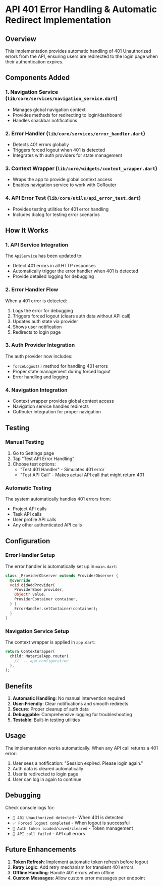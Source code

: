 # API 401 Error Handling & Automatic Redirect Implementation

## Overview
This implementation provides automatic handling of 401 Unauthorized errors from the API, ensuring users are redirected to the login page when their authentication expires.

## Components Added

### 1. Navigation Service (`lib/core/services/navigation_service.dart`)
- Manages global navigation context
- Provides methods for redirecting to login/dashboard
- Handles snackbar notifications

### 2. Error Handler (`lib/core/services/error_handler.dart`)
- Detects 401 errors globally
- Triggers forced logout when 401 is detected
- Integrates with auth providers for state management

### 3. Context Wrapper (`lib/core/widgets/context_wrapper.dart`)
- Wraps the app to provide global context access
- Enables navigation service to work with GoRouter

### 4. API Error Test (`lib/core/utils/api_error_test.dart`)
- Provides testing utilities for 401 error handling
- Includes dialog for testing error scenarios

## How It Works

### 1. API Service Integration
The `ApiService` has been updated to:
- Detect 401 errors in all HTTP responses
- Automatically trigger the error handler when 401 is detected
- Provide detailed logging for debugging

### 2. Error Handler Flow
When a 401 error is detected:
1. Logs the error for debugging
2. Triggers forced logout (clears auth data without API call)
3. Updates auth state via provider
4. Shows user notification
5. Redirects to login page

### 3. Auth Provider Integration
The auth provider now includes:
- `forceLogout()` method for handling 401 errors
- Proper state management during forced logout
- Error handling and logging

### 4. Navigation Integration
- Context wrapper provides global context access
- Navigation service handles redirects
- GoRouter integration for proper navigation

## Testing

### Manual Testing
1. Go to Settings page
2. Tap "Test API Error Handling"
3. Choose test options:
   - "Test 401 Handler" - Simulates 401 error
   - "Test API Call" - Makes actual API call that might return 401

### Automatic Testing
The system automatically handles 401 errors from:
- Project API calls
- Task API calls
- User profile API calls
- Any other authenticated API calls

## Configuration

### Error Handler Setup
The error handler is automatically set up in `main.dart`:
```dart
class _ProviderObserver extends ProviderObserver {
  @override
  void didAddProvider(
    ProviderBase provider,
    Object? value,
    ProviderContainer container,
  ) {
    ErrorHandler.setContainer(container);
  }
}
```

### Navigation Service Setup
The context wrapper is applied in `app.dart`:
```dart
return ContextWrapper(
  child: MaterialApp.router(
    // ... app configuration
  ),
);
```

## Benefits

1. **Automatic Handling**: No manual intervention required
2. **User-Friendly**: Clear notifications and smooth redirects
3. **Secure**: Proper cleanup of auth data
4. **Debuggable**: Comprehensive logging for troubleshooting
5. **Testable**: Built-in testing utilities

## Usage

The implementation works automatically. When any API call returns a 401 error:

1. User sees a notification: "Session expired. Please login again."
2. Auth data is cleared automatically
3. User is redirected to login page
4. User can log in again to continue

## Debugging

Check console logs for:
- `🚨 401 Unauthorized detected` - When 401 is detected
- `✅ Forced logout completed` - When logout is successful
- `🔑 Auth token loaded/saved/cleared` - Token management
- `📡 API call failed` - API call errors

## Future Enhancements

1. **Token Refresh**: Implement automatic token refresh before logout
2. **Retry Logic**: Add retry mechanism for transient 401 errors
3. **Offline Handling**: Handle 401 errors when offline
4. **Custom Messages**: Allow custom error messages per endpoint 